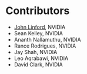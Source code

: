 # Contributors

- [John Linford](mailto:jlinford@nvidia.com), NVIDIA
- Sean Kelley, NVIDIA
- Ananth Nallamuthu, NVIDIA
- Rance Rodrigues, NVIDIA
- Jay Shah, NVIDIA
- Leo Aqrabawi, NVIDIA
- David Clark, NVIDIA
